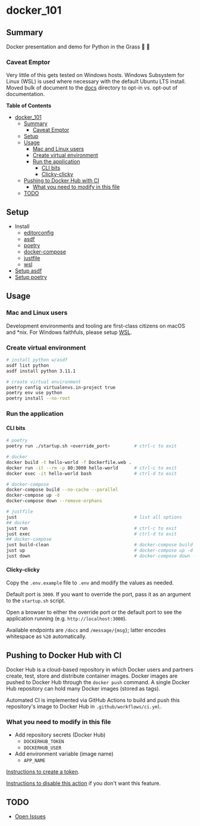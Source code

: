 # docker_101

<!-- <img src="https://user-images.githubusercontent.com/4097471/144654508-823c6e31-5e10-404c-9f9f-0d6b9d6ce617.jpg" width="300"> -->

## Summary
Docker presentation and demo for Python in the Grass 🐍 🌱

### Caveat Emptor
Very little of this gets tested on Windows hosts. Windows Subsystem for Linux (WSL) is used where necessary with the default Ubuntu LTS install. Moved bulk of document to the [docs](docs/) directory to opt-in vs. opt-out of documentation.


**Table of Contents**
* [docker\_101](#docker_101)
  * [Summary](#summary)
    * [Caveat Emptor](#caveat-emptor)
  * [Setup](#setup)
  * [Usage](#usage)
    * [Mac and Linux users](#mac-and-linux-users)
    * [Create virtual environment](#create-virtual-environment)
    * [Run the application](#run-the-application)
      * [CLI bits](#cli-bits)
      * [Clicky-clicky](#clicky-clicky)
  * [Pushing to Docker Hub with CI](#pushing-to-docker-hub-with-ci)
    * [What you need to modify in this file](#what-you-need-to-modify-in-this-file)
  * [TODO](#todo)

## Setup
* Install
    * [editorconfig](https://editorconfig.org/)
    * [asdf](https://asdf-vm.com/guide/getting-started.html#_2-download-asdf)
    * [poetry](https://python-poetry.org/docs/)
    * [docker-compose](https://docs.docker.com/compose/install/)
    * [justfile](https://just.systems/man/en/)
    * [wsl](https://docs.microsoft.com/en-us/windows/wsl/setup/environment)
* [Setup asdf](docs/asdf.md)
* [Setup poetry](docs/poetry.md)

## Usage
### Mac and Linux users
Development environments and tooling are first-class citizens on macOS and *nix. For Windows faithfuls, please setup [WSL](markdown/wsl.md).

### Create virtual environment
```bash
# install python w/asdf
asdf list python
asdf install python 3.11.1

# create virtual environment
poetry config virtualenvs.in-project true
poetry env use python
poetry install --no-root
```

### Run the application
#### CLI bits
```bash
# poetry
poetry run ./startup.sh <override_port>         # ctrl-c to exit

# docker
docker build -t hello-world -f Dockerfile.web .
docker run -it --rm -p 80:3000 hello-world      # ctrl-c to exit
docker exec -it hello-world bash                # ctrl-d to exit

# docker-compose
docker-compose build --no-cache --parallel
docker-compose up -d
docker-compose down --remove-orphans

# justfile
just                                            # list all options
## docker
just run                                        # ctrl-c to exit
just exec                                       # ctrl-d to exit
## docker-compose
just build-clean                                # docker-compose build --no-cache --parallel
just up                                         # docker-compose up -d
just down                                       # docker-compose down --remove-orphans
```
#### Clicky-clicky
Copy the `.env.example` file to `.env` and modify the values as needed.

Default port is `3000`. If you want to override the port, pass it as an argument to the `startup.sh` script.

Open a browser to either the override port or the default port to see the application running (e.g. `http://localhost:3000`).

Available endpoints are `/docs` and `/message/{msg}`; latter encodes whitespace as `%20` automatically.

## Pushing to Docker Hub with CI
Docker Hub is a cloud-based repository in which Docker users and partners create, test, store and distribute container images. Docker images are pushed to Docker Hub through the `docker push` command. A single Docker Hub repository can hold many Docker images (stored as tags).

Automated CI is implemented via GitHub Actions to build and push this repository's image to Docker Hub in `.github/workflows/ci.yml`.

### What you need to modify in this file
* Add repository secrets (Docker Hub)
  * `DOCKERHUB_TOKEN`
  * `DOCKERHUB_USER`
* Add environment variable (image name)
  * `APP_NAME` 

[Instructions to create a token](https://docs.docker.com/docker-hub/access-tokens/#create-an-access-token).

[Instructions to disable this action](https://docs.github.com/en/actions/managing-workflow-runs/disabling-and-enabling-a-workflow) if you don't want this feature.

## TODO
* [Open Issues](https://github.com/pythoninthegrass/python_template/issues)

